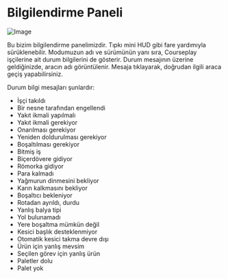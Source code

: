 # Bilgilendirme Paneli

![Image](/home/runner/work/CourseplayHelp/CourseplayHelp/infopanel_0_0_480_130.png)


Bu bizim bilgilendirme panelimizdir. Tıpkı mini HUD gibi fare yardımıyla sürüklenebilir.
Modumuzun adı ve sürümünün yanı sıra, Courseplay işçilerine ait durum bilgilerini de gösterir.
Durum mesajının üzerine geldiğinizde, aracın adı görüntülenir.
Mesaja tıklayarak, doğrudan ilgili araca geçiş yapabilirsiniz.



Durum bilgi mesajları şunlardır:
- İşçi takıldı
- Bir nesne tarafından engellendi
- Yakıt ikmali yapılmalı
- Yakıt ikmali gerekiyor
- Onarılması gerekiyor
- Yeniden doldurulması gerekiyor
- Boşaltılması gerekiyor
- Bitmiş iş
- Biçerdövere gidiyor
- Römorka gidiyor
- Para kalmadı
- Yağmurun dinmesini bekliyor
- Karın kalkmasını bekliyor
- Boşaltıcı bekleniyor
- Rotadan ayrıldı, durdu
- Yanlış balya tipi
- Yol bulunamadı
- Yere boşaltma mümkün değil
- Kesici başlık desteklenmiyor
- Otomatik kesici takma devre dışı
- Ürün için yanlış mevsim
- Seçilen görev için yanlış ürün
- Paletler dolu
- Palet yok


